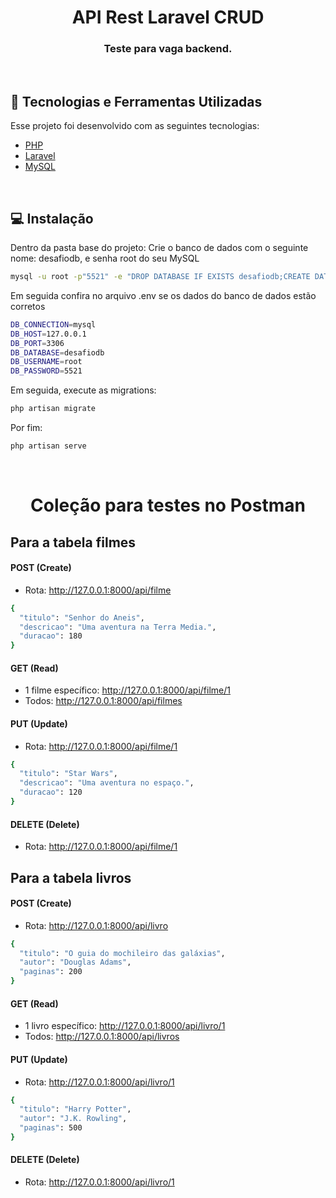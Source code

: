 <h1 align="center">
    API Rest Laravel CRUD
</h1>

<h3 align="center">
  Teste para vaga backend.
</h3>

<br>

## :rocket: Tecnologias e Ferramentas Utilizadas

Esse projeto foi desenvolvido com as seguintes tecnologias:

- [PHP](https://www.php.net/)
- [Laravel](https://laravel.com/)
- [MySQL](https://www.mysql.com/downloads/)

<br>

## 💻 Instalação

Dentro da pasta base do projeto:
Crie o banco de dados com o seguinte nome: desafiodb, e senha root do seu MySQL
```bash
mysql -u root -p"5521" -e "DROP DATABASE IF EXISTS desafiodb;CREATE DATABASE desafiodb"
```
Em seguida confira no arquivo .env se os dados do banco de dados estão corretos
```bash
DB_CONNECTION=mysql
DB_HOST=127.0.0.1
DB_PORT=3306
DB_DATABASE=desafiodb
DB_USERNAME=root
DB_PASSWORD=5521
```
Em seguida, execute as migrations:
```bash
php artisan migrate
```
Por fim:
```bash
php artisan serve
```
<br>
<h1 align="center">
    Coleção para testes no Postman
</h1>

## Para a tabela filmes
#### POST (Create)
- Rota: http://127.0.0.1:8000/api/filme
```bash
{
  "titulo": "Senhor do Aneis",
  "descricao": "Uma aventura na Terra Media.",
  "duracao": 180
}
```
#### GET (Read)
- 1 filme específico: http://127.0.0.1:8000/api/filme/1
- Todos: http://127.0.0.1:8000/api/filmes
#### PUT (Update)
- Rota: http://127.0.0.1:8000/api/filme/1
```bash
{
  "titulo": "Star Wars",
  "descricao": "Uma aventura no espaço.",
  "duracao": 120
}
```
#### DELETE (Delete)
- Rota: http://127.0.0.1:8000/api/filme/1

## Para a tabela livros
#### POST (Create)
- Rota: http://127.0.0.1:8000/api/livro
```bash
{
  "titulo": "O guia do mochileiro das galáxias",
  "autor": "Douglas Adams",
  "paginas": 200
}
```
#### GET (Read)
- 1 livro específico: http://127.0.0.1:8000/api/livro/1
- Todos: http://127.0.0.1:8000/api/livros
#### PUT (Update)
- Rota: http://127.0.0.1:8000/api/livro/1
```bash
{
  "titulo": "Harry Potter",
  "autor": "J.K. Rowling",
  "paginas": 500
}
```
#### DELETE (Delete)
- Rota: http://127.0.0.1:8000/api/livro/1
